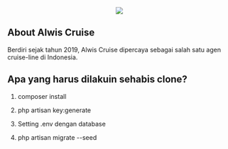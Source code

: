 <p align="center"><img src="https://imgur.com/a/Dpj1lkD"></p>

## About Alwis Cruise

Berdiri sejak tahun 2019, Alwis Cruise dipercaya 
sebagai salah satu agen cruise-line di Indonesia.

## Apa yang harus dilakuin sehabis clone?

1. composer install

2. php artisan key:generate

3. Setting .env dengan database

4. php artisan migrate --seed
